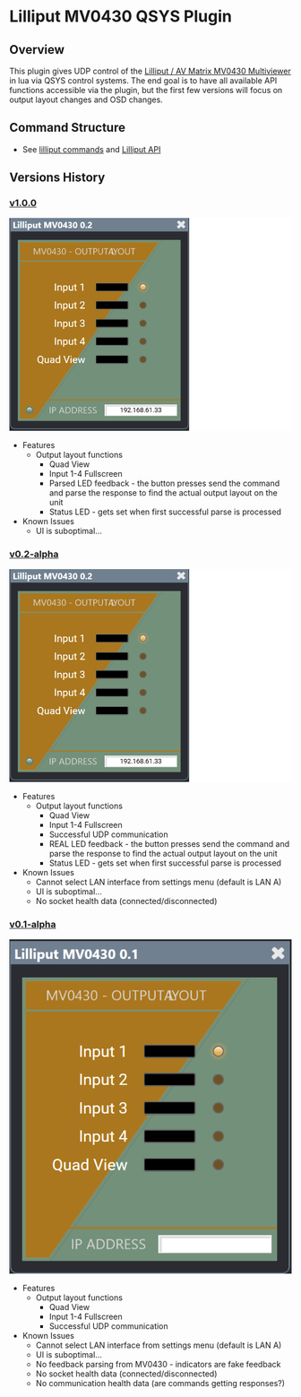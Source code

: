 # Lilliput MV0430 QSYS Plugin
## Overview
This plugin gives UDP control of the [Lilliput / AV Matrix MV0430 Multiviewer](https://www.avmatrix.com/products/4-channel-sdi-multiviewer/) in lua via QSYS control systems. The end goal is to have all available API functions accessible via the plugin, but the first few versions will focus on output layout changes and OSD changes.

## Command Structure
* See [lilliput commands](lilliput-commands.lua) and [Lilliput API](lilliput-api.pdf)


## Versions History
### [v1.0.0](https://github.com/slintegrated/qsys-lilliput-mv0430/releases/tag/v1.0.0)
![alt text][v02]

[v02]: graphics/images/v0.2.png

* Features
  * Output layout functions
    * Quad View
    * Input 1-4 Fullscreen
    * Parsed LED feedback - the button presses send the command and parse the response to find the actual output layout on the unit
    * Status LED - gets set when first successful parse is processed
* Known Issues
  * UI is suboptimal...

### [v0.2-alpha](https://github.com/slintegrated/qsys-lilliput-mv0430/releases/tag/v0.2-alpha)
![alt text][v02]

[v02]: graphics/images/v0.2.png

* Features
  * Output layout functions
    * Quad View
    * Input 1-4 Fullscreen
    * Successful UDP communication
    * REAL LED feedback - the button presses send the command and parse the response to find the actual output layout on the unit
    * Status LED - gets set when first successful parse is processed
* Known Issues
  * Cannot select LAN interface from settings menu (default is LAN A)
  * UI is suboptimal...
  * No socket health data (connected/disconnected)
  
### [v0.1-alpha](https://github.com/slintegrated/qsys-lilliput-mv0430/releases/tag/v0.1-alpha)
![alt text][v01]

[v01]: graphics/images/v0.1.png

* Features
  * Output layout functions
    * Quad View
    * Input 1-4 Fullscreen
    * Successful UDP communication
* Known Issues
  * Cannot select LAN interface from settings menu (default is LAN A)
  * UI is suboptimal...
  * No feedback parsing from MV0430 - indicators are fake feedback
  * No socket health data (connected/disconnected)
  * No communication health data (are commands getting responses?)
